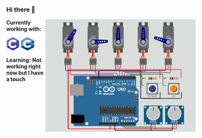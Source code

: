 ### Hi there 👋


<img align="right" alt="GIF" src="https://github.com/subhajitroy005/subhajitroy005/blob/main/media_sources/arduino.gif?raw=true" width="400" height="300" />




**Currently working with:**

<a title="C"><img src="https://github.com/subhajitroy005/subhajitroy005/blob/main/media_sources/c_programming_icon.png" width="35" height="35" /></a>
<a title="C"><img src="https://github.com/subhajitroy005/subhajitroy005/blob/main/media_sources/c++_logo.png" width="35" height="35" /></a>

**Learning:**
**Not working right now but I have a touch**



<!--
**subhajitroy005/subhajitroy005** is a ✨ _special_ ✨ repository because its `README.md` (this file) appears on your GitHub profile.

Here are some ideas to get you started:

- 🔭 I’m currently working on ...
- 🌱 I’m currently learning ...
- 👯 I’m looking to collaborate on ...
- 🤔 I’m looking for help with ...
- 💬 Ask me about ...
- 📫 How to reach me: ...
- 😄 Pronouns: ...
- ⚡ Fun fact: ...
-->
